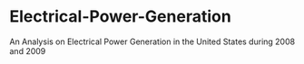 # Electrical-Power-Generation
An Analysis on Electrical Power Generation in the United States during 2008 and 2009
